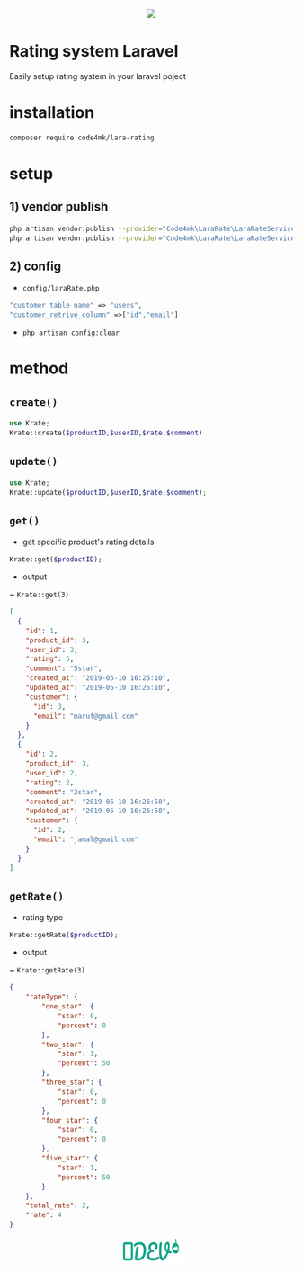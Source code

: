 <p align="center" ><img src="https://user-images.githubusercontent.com/17185462/57544423-1ad64d80-7379-11e9-8191-3916f389032e.png"></p>

# Rating system Laravel

Easily setup rating system in your laravel poject

# installation

```bash
composer require code4mk/lara-rating
```

# setup

## 1) vendor publish

```bash
php artisan vendor:publish --provider="Code4mk\LaraRate\LaraRateServiceProvider" --tag=config
php artisan vendor:publish --provider="Code4mk\LaraRate\LaraRateServiceProvider" --tag=migrations
```

## 2) config

* `config/laraRate.php`


```php
"customer_table_name" => "users",
"customer_retrive_column" =>["id","email"]
```

* `php artisan config:clear`

# method

## `create()`

```php
use Krate;
Krate::create($productID,$userID,$rate,$comment)
```

## `update()`

```php
use Krate;
Krate::update($productID,$userID,$rate,$comment);
```

## `get()`

* get specific product's rating details

```php
Krate::get($productID);
```
* output

~ `Krate::get(3)`

```json
[
  {
    "id": 1,
    "product_id": 3,
    "user_id": 3,
    "rating": 5,
    "comment": "5star",
    "created_at": "2019-05-10 16:25:10",
    "updated_at": "2019-05-10 16:25:10",
    "customer": {
      "id": 3,
      "email": "maruf@gmail.com"
    }
  },
  {
    "id": 2,
    "product_id": 3,
    "user_id": 2,
    "rating": 2,
    "comment": "2star",
    "created_at": "2019-05-10 16:26:58",
    "updated_at": "2019-05-10 16:26:58",
    "customer": {
      "id": 2,
      "email": "jamal@gmail.com"
    }
  }
]
```


## `getRate()`

* rating type

```php
Krate::getRate($productID);
```


* output  

~ `Krate::getRate(3)`

```json
{
    "rateType": {
        "one_star": {
            "star": 0,
            "percent": 0
        },
        "two_star": {
            "star": 1,
            "percent": 50
        },
        "three_star": {
            "star": 0,
            "percent": 0
        },
        "four_star": {
            "star": 0,
            "percent": 0
        },
        "five_star": {
            "star": 1,
            "percent": 50
        }
    },
    "total_rate": 2,
    "rate": 4
}
```



<a href="https://twitter.com/0devco" target="_blank" ><p align="center" ><img src="https://raw.githubusercontent.com/0devco/docs/master/.devco-images/logo-transparent.png"></p></a>
